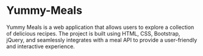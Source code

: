 # Yummy-Meals
Yummy Meals is a web application that allows users to explore a collection of delicious recipes. The project is built using HTML, CSS, Bootstrap, jQuery, and seamlessly integrates with a meal API to provide a user-friendly and interactive experience.
